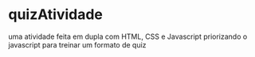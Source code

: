 # quizAtividade
uma atividade feita em dupla com HTML, CSS e Javascript priorizando o javascript para treinar um formato de quiz

